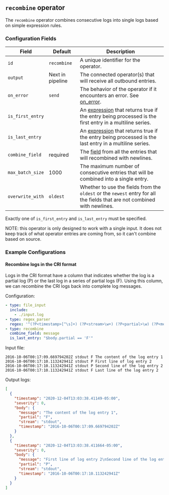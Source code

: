## `recombine` operator

The `recombine` operator combines consecutive logs into single logs based on simple expression rules.

### Configuration Fields

| Field            | Default          | Description |
| ---              | ---              | ---         |
| `id`             | `recombine`      | A unique identifier for the operator. |
| `output`         | Next in pipeline | The connected operator(s) that will receive all outbound entries. |
| `on_error`       | `send`           | The behavior of the operator if it encounters an error. See [on_error](/docs/types/on_error.md). |
| `is_first_entry` |                  | An [expression](/docs/types/expression.md) that returns true if the entry being processed is the first entry in a multiline series. |
| `is_last_entry`  |                  | An [expression](/docs/types/expression.md) that returns true if the entry being processed is the last entry in a multiline series. |
| `combine_field`  | required         | The [field](/docs/types/field.md) from all the entries that will recombined with newlines. |
| `max_batch_size` | 1000             | The maximum number of consecutive entries that will be combined into a single entry. |
| `overwrite_with` | `oldest`         | Whether to use the fields from the `oldest` or the `newest` entry for all the fields that are not combined with newlines. |

Exactly one of `is_first_entry` and `is_last_entry` must be specified.

NOTE: this operator is only designed to work with a single input. It does not keep track of what operator entries are coming from, so it can't combine based on source.

### Example Configurations


#### Recombine logs in the CRI format

Logs in the CRI format have a column that indicates whether the log is a partial log (P) or the last log in a series of partial logs (F). Using this column, we can recombine the CRI logs back into complete log messages.

Configuration:
```yaml
- type: file_input
  include: 
    - ./input.log
- type: regex_parser 
  regex: '^(?P<timestamp>[^\s]+) (?P<stream>\w+) (?P<partial>\w) (?P<message>.*)'
- type: recombine
  combine_field: message
  is_last_entry: "$body.partial == 'F'"
```

Input file: 
```
2016-10-06T00:17:09.669794202Z stdout F The content of the log entry 1
2016-10-06T00:17:10.113242941Z stdout P First line of log entry 2
2016-10-06T00:17:10.113242941Z stdout P Second line of the log entry 2
2016-10-06T00:17:10.113242941Z stdout F Last line of the log entry 2
```

Output logs: 
```json
[
  {
    "timestamp": "2020-12-04T13:03:38.41149-05:00",
    "severity": 0,
    "body": {
      "message": "The content of the log entry 1",
      "partial": "F",
      "stream": "stdout",
      "timestamp": "2016-10-06T00:17:09.669794202Z"
    }
  },
  {
    "timestamp": "2020-12-04T13:03:38.411664-05:00",
    "severity": 0,
    "body": {
      "message": "First line of log entry 2\nSecond line of the log entry 2\nLast line of the log entry 2",
      "partial": "P",
      "stream": "stdout",
      "timestamp": "2016-10-06T00:17:10.113242941Z"
    }
  }
]
```
